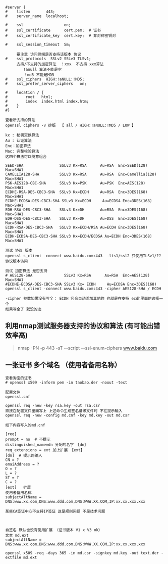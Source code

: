 



    #server {
    #    listen       443;
    #    server_name  localhost;

    #    ssl                  on;
    #    ssl_certificate      cert.pem;  # 证书
    #    ssl_certificate_key  cert.key;	 # 非对称密钥对

    #    ssl_session_timeout  5m;

		 要注意 访问终端是否支持该版本 协议
    #    ssl_protocols  SSLv2 SSLv3 TLSv1;
		 支持/不支持的加密算法  ！xxx  不支持 xxx算法 
			!anull 算法不能是空
			！md5 不能是MD5
    #    ssl_ciphers  HIGH:!aNULL:!MD5;
    #    ssl_prefer_server_ciphers   on;

    #    location / {
    #        root   html;
    #        index  index.html index.htm;
    #    }
    #}

	查看所支持的算法
	openssl ciphers -v 排版  【 all / HIGH:!aNULL:!MD5 / LOW 】 

	kx : 秘钥交换算法
	Au : 认证算法
	Enc：加密算法
	Mac: 完整校验算法
	这四个算法可以随意组合

	SEED-SHA                SSLv3 Kx=RSA      Au=RSA  Enc=SEED(128) Mac=SHA1
	CAMELLIA128-SHA         SSLv3 Kx=RSA      Au=RSA  Enc=Camellia(128) Mac=SHA1
	PSK-AES128-CBC-SHA      SSLv3 Kx=PSK      Au=PSK  Enc=AES(128)  Mac=SHA1
	ECDHE-RSA-DES-CBC3-SHA  SSLv3 Kx=ECDH     Au=RSA  Enc=3DES(168) Mac=SHA1
	ECDHE-ECDSA-DES-CBC3-SHA SSLv3 Kx=ECDH     Au=ECDSA Enc=3DES(168) Mac=SHA1
	EDH-RSA-DES-CBC3-SHA    SSLv3 Kx=DH       Au=RSA  Enc=3DES(168) Mac=SHA1
	EDH-DSS-DES-CBC3-SHA    SSLv3 Kx=DH       Au=DSS  Enc=3DES(168) Mac=SHA1
	ECDH-RSA-DES-CBC3-SHA   SSLv3 Kx=ECDH/RSA Au=ECDH Enc=3DES(168) Mac=SHA1
	ECDH-ECDSA-DES-CBC3-SHA SSLv3 Kx=ECDH/ECDSA Au=ECDH Enc=3DES(168) Mac=SHA1

	测试 协议 版本
	openssl s_client -connect www.baidu.com:443  -lts1/ssl2 只使用TLSv1/??协议版本访问
	
	测试 加密算法 是否支持 
	# AES128-SHA              SSLv3 Kx=RSA      Au=RSA  Enc=AES(128)  Mac=SHA1
	#ECDHE-ECDSA-DES-CBC3-SHA SSLv3 Kx= ECDH     Au=ECDSA Enc=3DES(168)
	openssl s_client -connect www.baidu.com:443 -cipher AES128-SHA / ECDH

	-cipher 参数如果没有写全： ECDH 它会自动添加其他的 也就是在支持 ecdh里面的选择一个
	如果写全了 就没的选 


## 利用nmap测试服务器支持的协议和算法 (有可能出错 效率高)


> nmap -PN -p 443 -sT --script --ssl-enum-ciphers www.baidu.com

## 一张证书 多个域名 （使用者备用名称）

	查看淘宝的证书
	# openssl x509 -inform pem -in taobao.der -noout -text

	配置文件
	openssl.cnf

	openssl req -new -key rsa.key -out rsa.csr 
	直接在配置文件里面写上 上述命令生成签名请求文件时 不在提示输入
	openssl req -new -config md.cnf -key md.key -out md.csr

	如下内容写入的md.cnf

	[req]
	prompt = no  # 不提示
	distinguished_name=dn 分配的名字 【dn】
	req_extensions = ext 加上扩展 【ext】
	[dn]  # 提示的输入
	CN = ?
	emaiAddress = ?
	O = ?
	L = ?
	ST = ?
	C = ?
	[ext]   扩展
	使用者备用名称
	subjectAltName = DNS:www.xx.com,DNS:www.ddd.com,DNS:WWW.XX.COM,IP:xx.xx.xxx.xxx

	某些CA签证中心不支持IP签证 这是规则问题 不是技术问题
	


	自签名 默认也没有使用扩展 （证书版本 V1 x V3 ok）
	文本 md.ext
	subjectAltName = DNS:www.xx.com,DNS:www.ddd.com,DNS:WWW.XX.COM,IP:xx.xx.xxx.xxx

	openssl x509 -req -days 365 -in md.csr -signkey md.key -out text.der -extfile md.ext